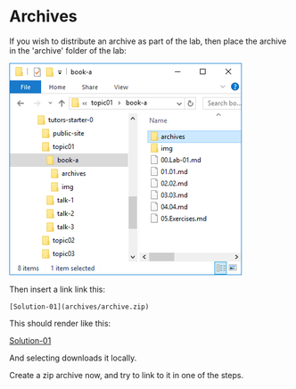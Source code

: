 # Archives

If you wish to distribute an archive as part of the lab, then place the archive in the 'archive' folder of the lab:

![](img/07.png)

Then insert a link link this:

~~~
[Solution-01](archives/archive.zip)
~~~

This should render like this:

[Solution-01](archives/archive.zip)

And selecting downloads it locally.

Create a zip archive now, and try to link to it in one of the steps.
